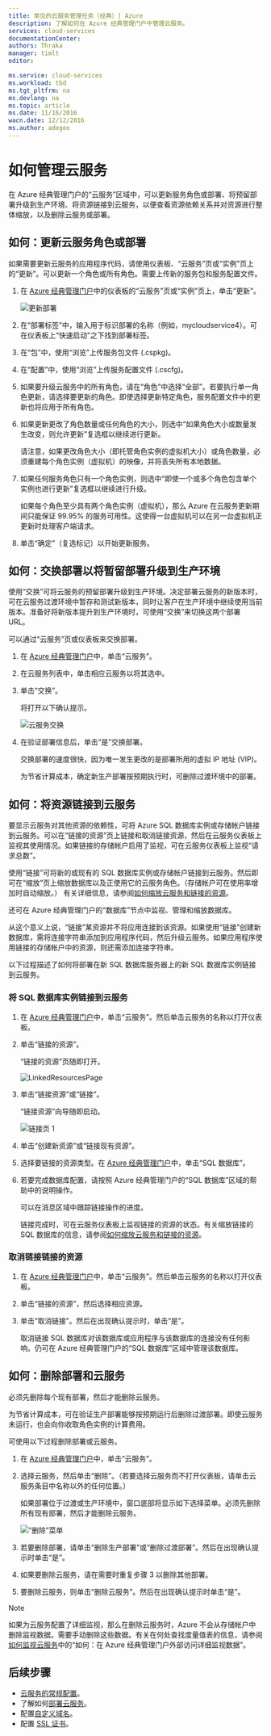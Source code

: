```yaml
---
title: 常见的云服务管理任务（经典）| Azure
description: 了解如何在 Azure 经典管理门户中管理云服务。
services: cloud-services
documentationCenter: 
authors: Thraka
manager: timlt
editor: 

ms.service: cloud-services
ms.workload: tbd
ms.tgt_pltfrm: na
ms.devlang: na
ms.topic: article
ms.date: 11/16/2016
wacn.date: 12/12/2016
ms.author: adegeo
---
```


# 如何管理云服务

在 Azure 经典管理门户的“云服务”区域中，可以更新服务角色或部署、将预留部署升级到生产环境、将资源链接到云服务，以便查看资源依赖关系并对资源进行整体缩放，以及删除云服务或部署。

## 如何：更新云服务角色或部署

如果需要更新云服务的应用程序代码，请使用仪表板、“云服务”页或“实例”页上的“更新”。可以更新一个角色或所有角色。需要上传新的服务包和服务配置文件。

1. 在 [Azure 经典管理门户](https://manage.windowsazure.cn)中的仪表板的“云服务”页或“实例”页上，单击“更新”。

	![更新部署](./media/cloud-services-how-to-manage/CloudServices_UpdateDeployment.png)

2. 在“部署标签”中，输入用于标识部署的名称（例如，mycloudservice4）。可在仪表板上“快速启动”之下找到部署标签。

3. 在“包”中，使用“浏览”上传服务包文件 (.cspkg)。

4. 在“配置”中，使用“浏览”上传服务配置文件 (.cscfg)。

5. 如果要升级云服务中的所有角色，请在“角色”中选择“全部”。若要执行单一角色更新，请选择要更新的角色。即使选择更新特定角色，服务配置文件中的更新也将应用于所有角色。

6. 如果更新更改了角色数量或任何角色的大小，则选中“如果角色大小或数量发生改变，则允许更新”复选框以继续进行更新。

	请注意，如果更改角色大小（即托管角色实例的虚拟机大小）或角色数量，必须重建每个角色实例（虚拟机）的映像，并将丢失所有本地数据。

7. 如果任何服务角色只有一个角色实例，则选中“即使一个或多个角色包含单个实例也进行更新”复选框以继续进行升级。

	如果每个角色至少具有两个角色实例（虚拟机），那么 Azure 在云服务更新期间只能保证 99.95% 的服务可用性。这使得一台虚拟机可以在另一台虚拟机正更新时处理客户端请求。

8. 单击“确定”（复选标记）以开始更新服务。

## <a name="how-to-swap-deployments-to-promote-a-staged-deployment-to-production"></a>如何：交换部署以将暂留部署升级到生产环境

使用“交换”可将云服务的预留部署升级到生产环境。决定部署云服务的新版本时，可在云服务过渡环境中暂存和测试新版本，同时让客户在生产环境中继续使用当前版本。准备好将新版本提升到生产环境时，可使用“交换”来切换这两个部署 URL。

可以通过“云服务”页或仪表板来交换部署。

1. 在 [Azure 经典管理门户](https://manage.windowsazure.cn)中，单击“云服务”。

2. 在云服务列表中，单击相应云服务以将其选中。

3. 单击“交换”。

	将打开以下确认提示。

	![云服务交换](./media/cloud-services-how-to-manage/CloudServices_Swap.png)

4. 在验证部署信息后，单击“是”交换部署。

	交换部署的速度很快，因为唯一发生更改的是部署所用的虚拟 IP 地址 (VIP)。

	为节省计算成本，确定新生产部署按预期执行时，可删除过渡环境中的部署。

## <a name="how-to-link-a-resource-to-a-cloud-service"></a> 如何：将资源链接到云服务

要显示云服务对其他资源的依赖性，可将 Azure SQL 数据库实例或存储帐户链接到云服务。可以在“链接的资源”页上链接和取消链接资源，然后在云服务仪表板上监视其使用情况。如果链接的存储帐户启用了监视，可在云服务仪表板上监视“请求总数”。

使用“链接”可将新的或现有的 SQL 数据库实例或存储帐户链接到云服务。然后即可在“缩放”页上缩放数据库以及正使用它的云服务角色。（存储帐户可在使用率增加时自动缩放。） 有关详细信息，请参阅[如何缩放云服务和链接的资源](./cloud-services-how-to-scale.md)。

还可在 Azure 经典管理门户的“数据库”节点中监视、管理和缩放数据库。

从这个意义上说，“链接”某资源并不将应用连接到该资源。如果使用“链接”创建新数据库，需将连接字符串添加到应用程序代码，然后升级云服务。如果应用程序使用链接的存储帐户中的资源，则还需添加连接字符串。

以下过程描述了如何将部署在新 SQL 数据库服务器上的新 SQL 数据库实例链接到云服务。

### 将 SQL 数据库实例链接到云服务

1. 在 [Azure 经典管理门户](http://manage.windowsazure.cn)中，单击“云服务”。然后单击云服务的名称以打开仪表板。

2. 单击“链接的资源”。

	“链接的资源”页随即打开。

	![LinkedResourcesPage](./media/cloud-services-how-to-manage/CloudServices_LinkedResourcesPage.png)

3. 单击“链接资源”或“链接”。

	“链接资源”向导随即启动。

	![链接页 1](./media/cloud-services-how-to-manage/CloudServices_LinkedResources_LinkPage1.png)

4. 单击“创建新资源”或“链接现有资源”。

5. 选择要链接的资源类型。在 [Azure 经典管理门户](http://manage.windowsazure.cn)中，单击“SQL 数据库”。

6. 若要完成数据库配置，请按照 Azure 经典管理门户的“SQL 数据库”区域的帮助中的说明操作。

	可以在消息区域中跟踪链接操作的进度。

	链接完成时，可在云服务仪表板上监视链接的资源的状态。有关缩放链接的 SQL 数据库的信息，请参阅[如何缩放云服务和链接的资源](./cloud-services-how-to-scale.md)。

### 取消链接链接的资源

1. 在 [Azure 经典管理门户](http://manage.windowsazure.cn)中，单击“云服务”。然后单击云服务的名称以打开仪表板。

2. 单击“链接的资源”，然后选择相应资源。

3. 单击“取消链接”。然后在出现确认提示时，单击“是”。

	取消链接 SQL 数据库对该数据库或应用程序与该数据库的连接没有任何影响。仍可在 Azure 经典管理门户的“SQL 数据库”区域中管理该数据库。

## 如何：删除部署和云服务

必须先删除每个现有部署，然后才能删除云服务。

为节省计算成本，可在验证生产部署能够按预期运行后删除过渡部署。即使云服务未运行，也会向你收取角色实例的计算费用。

可使用以下过程删除部署或云服务。

1. 在 [Azure 经典管理门户](http://manage.windowsazure.cn)中，单击“云服务”。

2. 选择云服务，然后单击“删除”。（若要选择云服务而不打开仪表板，请单击云服务条目中名称以外的任何位置。）

	如果部署位于过渡或生产环境中，窗口底部将显示如下选择菜单。必须先删除所有现有部署，然后才能删除云服务。

	![“删除”菜单](./media/cloud-services-how-to-manage/CloudServices_DeleteMenu.png)

3. 若要删除部署，请单击“删除生产部署”或“删除过渡部署”。然后在出现确认提示时单击“是”。

4. 如果要删除云服务，请在需要时重复步骤 3 以删除其他部署。

5. 要删除云服务，则单击“删除云服务”。然后在出现确认提示时单击“是”。

> [!NOTE]
如果为云服务配置了详细监视，那么在删除云服务时，Azure 不会从存储帐户中删除监视数据。需要手动删除这些数据。有关在何处查找度量值表的信息，请参阅[如何监视云服务](./cloud-services-how-to-monitor.md)中的“如何：在 Azure 经典管理门户外部访问详细监视数据”。

## 后续步骤

 * [云服务的常规配置](./cloud-services-how-to-configure.md)。
* 了解如何[部署云服务](./cloud-services-how-to-create-deploy.md)。
* 配置[自定义域名](./cloud-services-custom-domain-name.md)。
* 配置 [SSL 证书](./cloud-services-configure-ssl-certificate.md)。

<!---HONumber=Mooncake_1128_2016-->